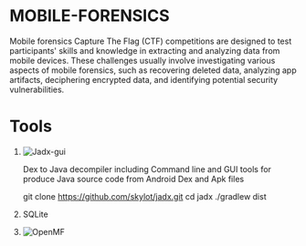 # MOBILE-FORENSICS

Mobile forensics Capture The Flag (CTF) competitions are designed to test participants' skills and knowledge in extracting and analyzing data from mobile devices. These challenges usually involve investigating various aspects of mobile forensics, such as recovering deleted data, analyzing app artifacts, deciphering encrypted data, and identifying potential security vulnerabilities.

# Tools

1. ![Jadx-gui](https://github.com/wlcaption/jadx_gui.git)
   
    Dex to Java decompiler including Command line and GUI tools for produce Java source code from Android Dex and Apk files
   
      git clone https://github.com/skylot/jadx.git
      cd jadx
      ./gradlew dist
3. SQLite
4. ![OpenMF](https://github.com/scorelab/OpenMF.git)
